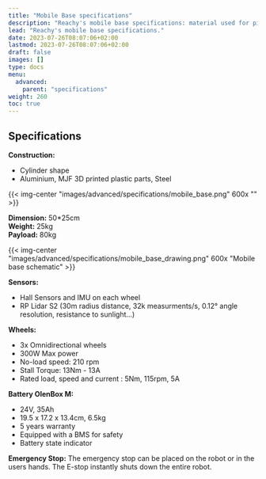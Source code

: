 ```yaml
---
title: "Mobile Base specifications"
description: "Reachy's mobile base specifications: material used for pieces, power consumption, dimensions, weight, description of sensors, wheels and battery."
lead: "Reachy's mobile base specifications."
date: 2023-07-26T08:07:06+02:00
lastmod: 2023-07-26T08:07:06+02:00
draft: false
images: []
type: docs
menu:
  advanced:
    parent: "specifications"
weight: 260
toc: true
---
```


## Specifications

**Construction:** 
- Cylinder shape 
- Aluminium, MJF 3D printed plastic parts, Steel  

{{< img-center "images/advanced/specifications/mobile_base.png" 600x "" >}}

**Dimension:** 50*25cm  
**Weight:** 25kg  
**Payload:** 80kg  

{{< img-center "images/advanced/specifications/mobile_base_drawing.png" 600x "Mobile base schematic" >}}

**Sensors:** 
- Hall Sensors and IMU on each wheel
- RP Lidar S2 (30m radius distance, 32k measurments/s, 0.12° angle resolution, resistance to sunlight…)

**Wheels:** 
- 3x Omnidirectional wheels
- 300W Max power
- No-load speed: 210 rpm
- Stall Torque: 13Nm - 13A
- Rated load, speed and current : 5Nm, 115rpm, 5A

**Battery OlenBox M:**
- 24V, 35Ah
- 19.5 x 17.2 x 13.4cm, 6.5kg
- 5 years warranty
- Equipped with a BMS for safety
- Battery state indicator

**Emergency Stop:** The emergency stop can be placed on the robot or in the users hands.
The E-stop instantly shuts down the entire robot.


